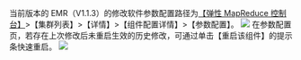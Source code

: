 当前版本的 EMR（V1.1.3）的修改软件参数配置路径为[【弹性 MapReduce 控制台】](http://console.tce.fsphere.cn/emr)>【集群列表】>【详情】>【组件配置详情】>【参数配置】。
![](https://main.qcloudimg.com/raw/8e9ef583bd7df401a84b0832550b2467.png)
在参数配置页，若存在上次修改后未重启生效的历史修改，可通过单击【重启该组件】的提示条快速重启。
![](https://main.qcloudimg.com/raw/6d7b261077de7cfe48cd6dc7da0146e1.png)
